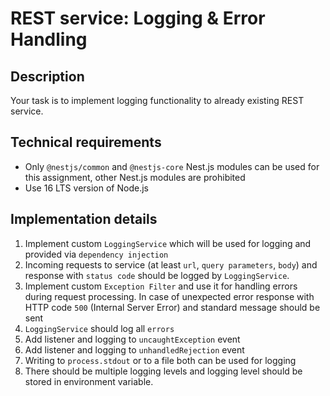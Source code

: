 # REST service: Logging & Error Handling

## Description

Your task is to implement logging functionality to already existing REST service.

## Technical requirements

- Only `@nestjs/common` and `@nestjs-core` Nest.js modules can be used for this assignment, other Nest.js modules are prohibited
- Use 16 LTS version of Node.js

## Implementation details

1. Implement custom `LoggingService` which will be used for logging and provided via `dependency injection`
2. Incoming requests to service (at least `url`, `query parameters`, `body`) and response with `status code` should be logged by `LoggingService`.
3. Implement custom `Exception Filter` and use it for handling errors during request processing. In case of unexpected error response with HTTP code `500` (Internal Server Error) and standard message should be sent
4. `LoggingService` should log all `errors`
5. Add listener and logging to `uncaughtException` event
6. Add listener and logging to `unhandledRejection` event
7. Writing to `process.stdout` or to a file both can be used for logging
8. There should be multiple logging levels and logging level should be stored in environment variable.

